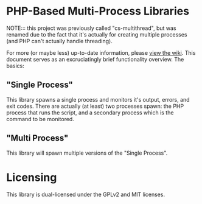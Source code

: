 # PHP-Based Multi-Process Libraries

NOTE::: this project was previously called "cs-multithread", but was renamed  due to the fact that it's actually for creating multiple processes (and PHP can't actually handle threading).

For more (or maybe less) up-to-date information, please [view the wiki](https://github.com/crazedsanity/cs-multiproc/wiki).  This document serves as an excruciatingly brief functionality overview.  The basics:

## "Single Process"

This library spawns a single process and monitors it's output, errors, and exit codes.  There are actually (at least) two processes spawn: the PHP process that runs the script, and a secondary process which is the command to be monitored.

## "Multi Process"

This library will spawn multiple versions of the "Single Process".

# Licensing

This library is dual-licensed under the GPLv2 and MIT licenses.
